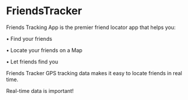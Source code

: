 # FriendsTracker

Friends Tracking App  is the premier friend locator app that helps you:

• Find your friends

• Locate your friends on a Map

• Let friends find you


Friends Tracker GPS tracking data makes it easy to locate friends in real time.

Real-time data is important!


